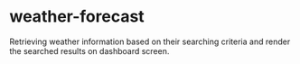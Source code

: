 # weather-forecast
Retrieving weather information based on their searching criteria and render the searched results on dashboard screen.
